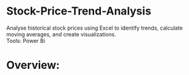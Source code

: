 # Stock-Price-Trend-Analysis
Analyse historical stock prices using Excel to identify trends, calculate moving averages, and create visualizations.
<br>
Tools: Power Bi 
<br>
# Overview: 
